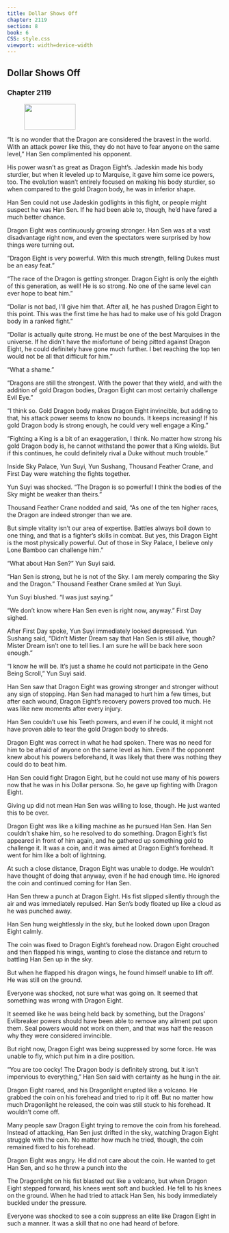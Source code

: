 ```yaml
---
title: Dollar Shows Off
chapter: 2119
section: 8
book: 6
CSS: style.css
viewport: width=device-width
---
```


## Dollar Shows Off

### Chapter 2119

<figure>
	<img src="../Images/gem.gif" alt="" id="gem" width="120" height="60" />
</figure>

“It is no wonder that the Dragon are considered the bravest in the world. With an attack power like this, they do not have to fear anyone on the same level,” Han Sen complimented his opponent.

His power wasn’t as great as Dragon Eight’s. Jadeskin made his body sturdier, but when it leveled up to Marquise, it gave him some ice powers, too. The evolution wasn’t entirely focused on making his body sturdier, so when compared to the gold Dragon body, he was in inferior shape.

Han Sen could not use Jadeskin godlights in this fight, or people might suspect he was Han Sen. If he had been able to, though, he’d have fared a much better chance.

Dragon Eight was continuously growing stronger. Han Sen was at a vast disadvantage right now, and even the spectators were surprised by how things were turning out.

“Dragon Eight is very powerful. With this much strength, felling Dukes must be an easy feat.”

“The race of the Dragon is getting stronger. Dragon Eight is only the eighth of this generation, as well! He is so strong. No one of the same level can ever hope to beat him.”

“Dollar is not bad, I’ll give him that. After all, he has pushed Dragon Eight to this point. This was the first time he has had to make use of his gold Dragon body in a ranked fight.”

“Dollar is actually quite strong. He must be one of the best Marquises in the universe. If he didn’t have the misfortune of being pitted against Dragon Eight, he could definitely have gone much further. I bet reaching the top ten would not be all that difficult for him.”

“What a shame.”

“Dragons are still the strongest. With the power that they wield, and with the addition of gold Dragon bodies, Dragon Eight can most certainly challenge Evil Eye.”

“I think so. Gold Dragon body makes Dragon Eight invincible, but adding to that, his attack power seems to know no bounds. It keeps increasing! If his gold Dragon body is strong enough, he could very well engage a King.”

“Fighting a King is a bit of an exaggeration, I think. No matter how strong his gold Dragon body is, he cannot withstand the power that a King wields. But if this continues, he could definitely rival a Duke without much trouble.”

Inside Sky Palace, Yun Suyi, Yun Sushang, Thousand Feather Crane, and First Day were watching the fights together.

Yun Suyi was shocked. “The Dragon is so powerful! I think the bodies of the Sky might be weaker than theirs.”

Thousand Feather Crane nodded and said, “As one of the ten higher races, the Dragon are indeed stronger than we are.

But simple vitality isn’t our area of expertise. Battles always boil down to one thing, and that is a fighter’s skills in combat. But yes, this Dragon Eight is the most physically powerful. Out of those in Sky Palace, I believe only Lone Bamboo can challenge him.”

“What about Han Sen?” Yun Suyi said.

“Han Sen is strong, but he is not of the Sky. I am merely comparing the Sky and the Dragon.” Thousand Feather Crane smiled at Yun Suyi.

Yun Suyi blushed. “I was just saying.”

“We don’t know where Han Sen even is right now, anyway.” First Day sighed.

After First Day spoke, Yun Suyi immediately looked depressed. Yun Sushang said, “Didn’t Mister Dream say that Han Sen is still alive, though? Mister Dream isn’t one to tell lies. I am sure he will be back here soon enough.”

“I know he will be. It’s just a shame he could not participate in the Geno Being Scroll,” Yun Suyi said.

Han Sen saw that Dragon Eight was growing stronger and stronger without any sign of stopping. Han Sen had managed to hurt him a few times, but after each wound, Dragon Eight’s recovery powers proved too much. He was like new moments after every injury.

Han Sen couldn’t use his Teeth powers, and even if he could, it might not have proven able to tear the gold Dragon body to shreds.

Dragon Eight was correct in what he had spoken. There was no need for him to be afraid of anyone on the same level as him. Even if the opponent knew about his powers beforehand, it was likely that there was nothing they could do to beat him.

Han Sen could fight Dragon Eight, but he could not use many of his powers now that he was in his Dollar persona. So, he gave up fighting with Dragon Eight.

Giving up did not mean Han Sen was willing to lose, though. He just wanted this to be over.

Dragon Eight was like a killing machine as he pursued Han Sen. Han Sen couldn’t shake him, so he resolved to do something. Dragon Eight’s fist appeared in front of him again, and he gathered up something gold to challenge it. It was a coin, and it was aimed at Dragon Eight’s forehead. It went for him like a bolt of lightning.

At such a close distance, Dragon Eight was unable to dodge. He wouldn’t have thought of doing that anyway, even if he had enough time. He ignored the coin and continued coming for Han Sen.

Han Sen threw a punch at Dragon Eight. His fist slipped silently through the air and was immediately repulsed. Han Sen’s body floated up like a cloud as he was punched away.

Han Sen hung weightlessly in the sky, but he looked down upon Dragon Eight calmly.

The coin was fixed to Dragon Eight’s forehead now. Dragon Eight crouched and then flapped his wings, wanting to close the distance and return to battling Han Sen up in the sky.

But when he flapped his dragon wings, he found himself unable to lift off. He was still on the ground.

Everyone was shocked, not sure what was going on. It seemed that something was wrong with Dragon Eight.

It seemed like he was being held back by something, but the Dragons’ Evilbreaker powers should have been able to remove any ailment put upon them. Seal powers would not work on them, and that was half the reason why they were considered invincible.

But right now, Dragon Eight was being suppressed by some force. He was unable to fly, which put him in a dire position.

“You are too cocky! The Dragon body is definitely strong, but it isn’t impervious to everything,” Han Sen said with certainty as he hung in the air.

Dragon Eight roared, and his Dragonlight erupted like a volcano. He grabbed the coin on his forehead and tried to rip it off. But no matter how much Dragonlight he released, the coin was still stuck to his forehead. It wouldn’t come off.

Many people saw Dragon Eight trying to remove the coin from his forehead. Instead of attacking, Han Sen just drifted in the sky, watching Dragon Eight struggle with the coin. No matter how much he tried, though, the coin remained fixed to his forehead.

Dragon Eight was angry. He did not care about the coin. He wanted to get Han Sen, and so he threw a punch into the

The Dragonlight on his fist blasted out like a volcano, but when Dragon Eight stepped forward, his knees went soft and buckled. He fell to his knees on the ground. When he had tried to attack Han Sen, his body immediately buckled under the pressure.

Everyone was shocked to see a coin suppress an elite like Dragon Eight in such a manner. It was a skill that no one had heard of before.